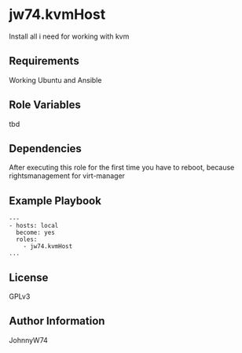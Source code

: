 jw74.kvmHost
=========

Install all i need for working with kvm

Requirements
------------

Working Ubuntu and Ansible

Role Variables
--------------

tbd

Dependencies
------------

After executing this role for the first time you have to reboot, because rightsmanagement for virt-manager

Example Playbook
----------------

```
---
- hosts: local
  become: yes
  roles:
    - jw74.kvmHost
...
```
License
-------

GPLv3

Author Information
------------------

JohnnyW74
